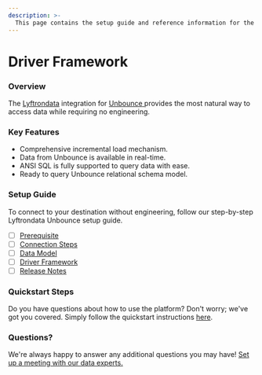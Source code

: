 ```yaml
---
description: >-
  This page contains the setup guide and reference information for the Unbounce source connector.
---
```


# Driver Framework

### Overview

The [Lyftrondata](https://www.lyftrondata.com/) integration for [Unbounce](https://www.lyftrondata.com/integration/unbounce/)[ ](https://www.lyftrondata.com/integration/unbounce/)provides the most natural way to access data while requiring no engineering.

### Key Features

* Comprehensive incremental load mechanism.
* Data from Unbounce is available in real-time.&#x20;
* ANSI SQL is fully supported to query data with ease.
* Ready to query Unbounce relational schema model.

### Setup Guide

To connect to your destination without engineering, follow our step-by-step Lyftrondata Unbounce setup guide.

* [ ] [Prerequisite](../../business-analytics/unbounce/prerequisite.md)
* [ ] [Connection Steps](../../business-analytics/unbounce/connection-steps.md)
* [ ] [Data Model](../../business-analytics/unbounce/data-model/)
* [ ] [Driver Framework](../../business-analytics/unbounce/driver-framework/)
* [ ] [Release Notes](../../business-analytics/unbounce/release-notes.md)

### Quickstart Steps

Do you have questions about how to use the platform? Don't worry; we've got you covered. Simply follow the quickstart instructions [here](../../../quickstart-steps.md).

### Questions? <a href="#questions" id="questions"></a>

We're always happy to answer any additional questions you may have! [Set up a meeting with our data experts.](https://www.lyftrondata.com/book-a-meeting/)


